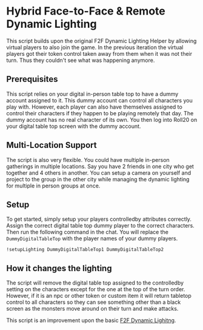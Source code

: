# Hybrid Face-to-Face & Remote Dynamic Lighting
This script builds upon the original F2F Dynamic Lighting Helper by 
allowing virtual players to also join the game. In the previous iteration the 
virtual players got their token control taken away from them when it was
not their turn. Thus they couldn't see what was happening anymore.

## Prerequisites
This script relies on your digital in-person table top to have a dummy
account assigned to it. This dummy account can control all characters you
play with. However, each player can also have themselves assigned to 
control their characters if they happen to be playing remotely that day. The
dummy account has no real character of its own. You then log into Roll20
on your digital table top screen with the dummy account.

## Multi-Location Support
The script is also very flexible. You could have multiple in-person gatherings
in multiple locations. Say you have 2 friends in one city who get together
and 4 others in another. You can setup a camera on yourself and project to the 
group in the other city while managing the dynamic lighting for multiple 
in person groups at once.

## Setup
To get started, simply setup your players controlledby attributes correctly.
Assign the correct digital table top dummy player to the correct characters. 
Then run the following command in the chat. You will replace the `DummyDigitalTableTop` 
with the player names of your dummy players.

`!setupLighting DummyDigitalTableTop1 DummyDigitalTableTop2`

## How it changes the lighting
The script will remove the digital table top assigned 
to the controlledby setting on the characters except for the one
at the top of the turn order. However, if it is an npc or other token 
or custom item it will return tabletop control to all characters so they can see 
something other than a black screen as the monsters move around 
on their turn and make attacks.

This script is an improvement upon the basic 
[F2F Dynamic Lighitng](https://app.roll20.net/forum/post/3472238/script-face2face-dynamic-lighting-helper/?pageforid=3472238#post-3472238).